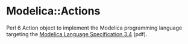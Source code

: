 # Modelica::Actions
Perl 6 Action object to implement the Modelica programming language targeting  the [Modelica Language Specification 3.4](https://www.modelica.org/documents/ModelicaSpec34.pdf) (pdf).


